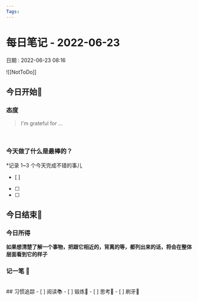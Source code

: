 ```yaml
---
Tags: 
---
```

# 每日笔记 - 2022-06-23
日期 : 2022-06-23 08:16

![[NotToDo]]

## 今日开始🌅    
### 态度
> I'm grateful for ...

<br>

### 今天做了什么是最棒的？
*记录 1~3 个今天完成不错的事儿
- [ ]  
- [ ]  
- [ ]  



## 今日结束🎴
### 今日所得

**如果想清楚了解一个事物，把跟它相近的，背离的等，都列出来的话，将会在整体层面看到它的样子**



### 记一笔 📝


<br>
## 习惯追踪
- [ ] 阅读📚 
- [ ] 锻炼🥊
- [ ] 思考🧠
- [ ] 刷牙🦷
